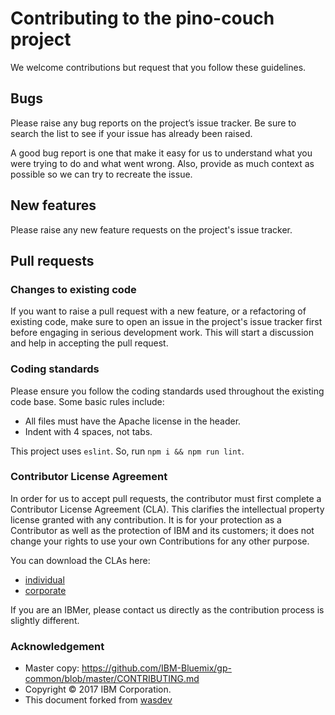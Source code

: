 # Contributing to the pino-couch project

We welcome contributions but request that you follow these guidelines.

## Bugs

Please raise any bug reports on the project’s issue tracker.
Be sure to search the list to see if your issue has already been raised.

A good bug report is one that make it easy for us to understand what
you were trying to do and what went wrong. Also, provide as much
context as possible so we can try to recreate the issue.

## New features

Please raise any new feature requests on the project's issue tracker.

## Pull requests

### Changes to existing code

If you want to raise a pull request with a new feature, or a refactoring of 
existing code, make sure to open an issue in the project's issue tracker 
first before engaging in serious development work. This will start a 
discussion and help in accepting the pull request.

### Coding standards

Please ensure you follow the coding standards used throughout the existing code base. Some basic rules include:

 - All files must have the Apache license in the header.
 - Indent with 4 spaces, not tabs.

This project uses `eslint`. So, run `npm i && npm run lint`.

### Contributor License Agreement

In order for us to accept pull requests, the contributor must first complete
a Contributor License Agreement (CLA). This clarifies the intellectual 
property license granted with any contribution. It is for your protection as a 
Contributor as well as the protection of IBM and its customers; it does not 
change your rights to use your own Contributions for any other purpose.

You can download the CLAs here:

 - [individual](https://github.com/IBM-Bluemix/gp-common/raw/master/legal/gp-cla-individual.pdf)
 - [corporate](https://github.com/IBM-Bluemix/gp-common/raw/master/legal/gp-cla-corporate.pdf)

If you are an IBMer, please contact us directly as the contribution process is
slightly different.

### Acknowledgement

- Master copy: https://github.com/IBM-Bluemix/gp-common/blob/master/CONTRIBUTING.md
- Copyright © 2017 IBM Corporation.
- This document forked from [wasdev](https://github.com/WASdev/wasdev.github.io/blob/master/CONTRIBUTING.md)
